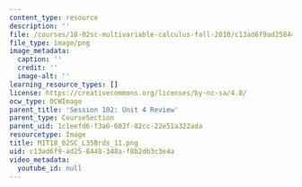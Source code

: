 ```yaml
---
content_type: resource
description: ''
file: /courses/18-02sc-multivariable-calculus-fall-2010/c13ad6f9ad258448348af8b2db3c3e4a_MIT18_02SC_L35Brds_11.png
file_type: image/png
image_metadata:
  caption: ''
  credit: ''
  image-alt: ''
learning_resource_types: []
license: https://creativecommons.org/licenses/by-nc-sa/4.0/
ocw_type: OCWImage
parent_title: 'Session 102: Unit 4 Review'
parent_type: CourseSection
parent_uid: 1c1eefd6-f3a6-602f-82cc-22e51a322ada
resourcetype: Image
title: MIT18_02SC_L35Brds_11.png
uid: c13ad6f9-ad25-8448-348a-f8b2db3c3e4a
video_metadata:
  youtube_id: null
---
```

